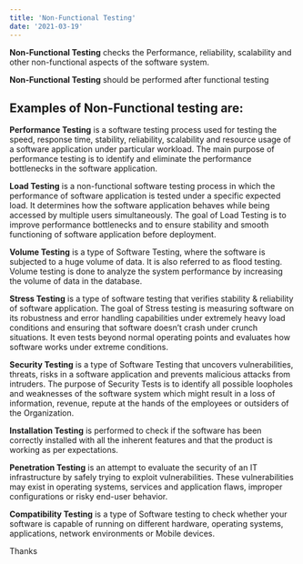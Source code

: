 ```yaml
---
title: 'Non-Functional Testing'
date: '2021-03-19'
---
```


**Non-Functional Testing**  checks the  Performance, reliability, scalability and other non-functional aspects of the software system.


**Non-Functional Testing** should be performed after functional testing 
## Examples of Non-Functional testing are:


**Performance Testing**  is a software testing process used for testing the speed, response time, stability, reliability, scalability and resource usage of a software application under particular workload. The main purpose of performance testing is to identify and eliminate the performance bottlenecks in the software application.

**Load Testing** is a non-functional software testing process in which the performance of software application is tested under a specific expected load. It determines how the software application behaves while being accessed by multiple users simultaneously. The goal of Load Testing is to improve performance bottlenecks and to ensure stability and smooth functioning of software application before deployment.


**Volume Testing** is a type of Software Testing, where the software is subjected to a huge volume of data. It is also referred to as flood testing. Volume testing is done to analyze the system performance by increasing the volume of data in the database.


**Stress Testing** is a type of software testing that verifies stability & reliability of software application. The goal of Stress testing is measuring software on its robustness and error handling capabilities under extremely heavy load conditions and ensuring that software doesn’t crash under crunch situations. It even tests beyond normal operating points and evaluates how software works under extreme conditions.

**Security Testing** is a type of Software Testing that uncovers vulnerabilities, threats, risks in a software application and prevents malicious attacks from intruders. The purpose of Security Tests is to identify all possible loopholes and weaknesses of the software system which might result in a loss of information, revenue, repute at the hands of the employees or outsiders of the Organization.

**Installation Testing** is performed to check if the software has been correctly installed with all the inherent features and that the product is working as per expectations.

**Penetration Testing** is an attempt to evaluate the security of an IT infrastructure by safely trying to exploit vulnerabilities. These vulnerabilities may exist in operating systems, services and application flaws, improper configurations or risky end-user behavior.

**Compatibility Testing** is a type of Software testing to check whether your software is capable of running on different hardware, operating systems, applications, network environments or Mobile devices.



Thanks